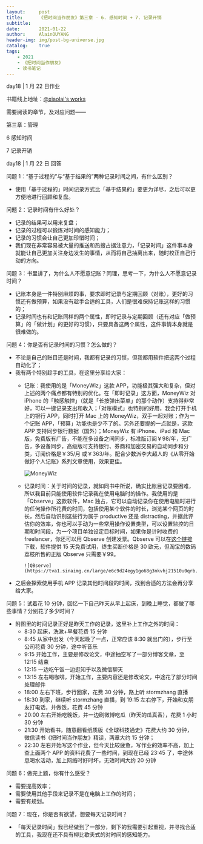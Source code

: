 ```yaml
---
layout:     post
title:      《把时间当作朋友》第三章 - 6. 感知时间 + 7. 记录开销
subtitle:   
date:       2021-01-22
author:     AlainOUYANG
header-img: img/post-bg-universe.jpg
catalog:    true
tags:
    - 2021
    - 《把时间当作朋友》
    - 读书笔记
---
```


<!-- # 《把时间当作朋友》第三章 - 6. 感知时间 + 7. 记录开销 -->

day18 \| 1 月 22 日作业

书籍线上地址：[@xiaolai's works](http://lixiaolai.com/#/befriending-time/)

需要阅读的章节，及对应问题——

第三章：管理

6 感知时间

7 记录开销

day18 \| 1 月 22 日 回答

问题 1：“基于过程的”与“基于结果的”两种记录时间之间，有什么区别？

- 使用「基于过程的」时间记录方式比「基于结果的」要更为详尽，之后可以更方便地进行回顾和复盘。

问题 2：记录时间有什么好处？

- 记录的结果可以用来复盘；
- 记录的过程可以锻炼对时间的感知能力；
- 记录的习惯会让自己更加珍惜时间；
- 我们现在非常容易被大量的推送和热搜占据注意力，「记录时间」这件事本身就能让自己更加关注身边发生的事情，从而将自己抽离出来，随时校正自己行动的方向。

问题 3：书里讲了，为什么人不愿意记账？同理，思考一下，为什么人不愿意记录时间？

- 记账本身是一件特别麻烦的事，要求即时记录与定期回顾（对账），更好的习惯还有做预算，如果没有趁手合适的工具，人们是很难保持记账这样的习惯的；
- 记录时间也有和记账同样的两个属性，即时记录与定期回顾（还有对应「做预算」的「做计划」的更好的习惯），只要具备这两个属性，这件事情本身就是很难做的。

问题 4：你是否有记录时间的习惯？怎么做的？

- 不论是自己的账目还是时间，我都有记录的习惯，但我都用软件把这两个过程自动化了；
- 我有两个特别趁手的工具，在这里分享给大家：
  - 记账：我使用的是「MoneyWiz」这款 APP，功能极其强大和复杂，但对上述的两个痛点都有特别的优化。在「即时记录」这方面，MoneyWiz 对 iPhone 的「触感触控」（就是「长按弹出菜单」的那个动作）支持得非常好，可以一键记录支出和收入；「对账模式」也特别的好用，我会打开手机上的银行 APP，同时打开 Mac 上的 MoneyWiz，双手一起对账；作为一个记账 APP，「预算」功能也是少不了的。另外还要提的一点就是，这款 APP 支持同步银行数据（国外）；MoneyWiz 有 iPhone、iPad 和 Mac 版，免费版有广告，不能在多设备之间同步，标准版订阅￥98/年，无广告，多设备同步，高级版可支持银行、券商和加密交易的自动同步和分类，订阅价格是￥35/月 或￥363/年。配合少数派李大超人的《从零开始做好个人记账》系列文章使用，效果更佳。

    ![MoneyWiz](https://tva1.sinaimg.cn/large/e6c9d24egy1go68feitl1j20u01jrx6p.jpg)

  - 记录时间：关于时间的记录，就如同书中所说，确实比账目记录要困难，所以我目前只能使用软件记录我在使用电脑时的操作。我使用的是「Qbserve」这款软件，Mac 独占，它可以自动记录你在使用电脑时进行的任何操作所花费的时间，包括使用某个软件的时长，浏览某个网页的时长，然后自动识别这些行为属于 productive 还是 distracting，并据此评估你的效率，你也可以手动为一些常用操作设置类型，可以设置监控的日期和时间段，为一个项目单独设定目标时间，如果你是计时收费的 freelancer，你还可以用 Qbserve 创建发票。Qbserve 可以在[这个链接](https://qotoqot.com/qbserve/)下载，软件提供 15 天免费试用，终生买断价格是 30 欧元，但淘宝的数码荔枝所售的正版 Qbserve 只需要￥99。

        ![QBserve](https://tva1.sinaimg.cn/large/e6c9d24egy1go68g3nkvhj21510u0qrb.jpg)

- 之后会探索使用手机 APP 记录其他时间段的时间，找到合适的方法会再分享给大家。

问题 5：试着花 10 分钟，回忆一下自己昨天从早上起床，到晚上睡觉，都做了哪些事情？分别花了多少时间？

- 附图里的时间记录正好是昨天工作的记录，这里补上工作之外的时间：
  - 8:30 起床，洗漱+早餐花费 15 分钟
  - 8:45 从家中出发（今天起晚了一点，正常应该 8:30 就出门的），步行至公司花费 30 分钟，途中听音乐
  - 9:15 开始工作，主要是修改论文，中途抽空写了一部分博客文章，至 12:15 结束
  - 12:15 一边吃午饭一边逛知乎以及微信聊天
  - 13:15 左右喝咖啡，开始工作，主要内容还是修改论文，中途花了部分时间处理邮件
  - 18:00 左右下班，步行回家，花费 30 分钟，路上听 stormzhang 直播
  - 18:30 到家，继续听 stormzhang 直播，到 19:15 左右停下，开始和女朋友打电话，并做饭，花费 45 分钟
  - 20:00 左右开始吃晚饭，并一边刷微博吃瓜（昨天的瓜真香），花费 1 小时 30 分钟
  - 21:30 开始看书，随意翻看纸质版《全球科技通史》花费大约 30 分钟，微信读书《把时间当作朋友》精读，两章大约 15 分钟；
  - 22:30 左右开始写这个作业，但今天比较疲惫，写作业的效率不高，加上查上面两个 APP 的资料花费了一些时间，到现在已经 23:45 了，中途休息喝水活动，加上网络时好时坏，无效时间大约 20 分钟

问题 6：做完上题，你有什么感受？

- 需要提高效率；
- 需要使用其他手段来记录不是在电脑上工作的时间；
- 需要有规划。

问题 7：现在，你是否有欲望，想要每天记录时间？

- 「每天记录时间」我已经做到了一部分，剩下的我需要引起重视，并寻找合适的工具，我现在还不具有柳比歇夫式的对时间的感知能力。
